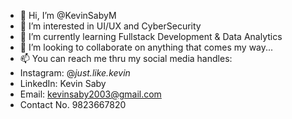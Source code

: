 - 👋 Hi, I’m @KevinSabyM
- 👀 I’m interested in UI/UX and CyberSecurity
- 🌱 I’m currently learning Fullstack Development & Data Analytics
- 💞️ I’m looking to collaborate on anything that comes my way...
- 📫 You can reach me thru my social media handles: 
- Instagram: @_just.like.kevin_
- LinkedIn: Kevin Saby
- Email: kevinsaby2003@gmail.com
- Contact No. 9823667820

<!---
KevinSaby/KevinSaby is a ✨ special ✨ repository because its `README.md` (this file) appears on your GitHub profile.
You can click the Preview link to take a look at your changes.
--->
